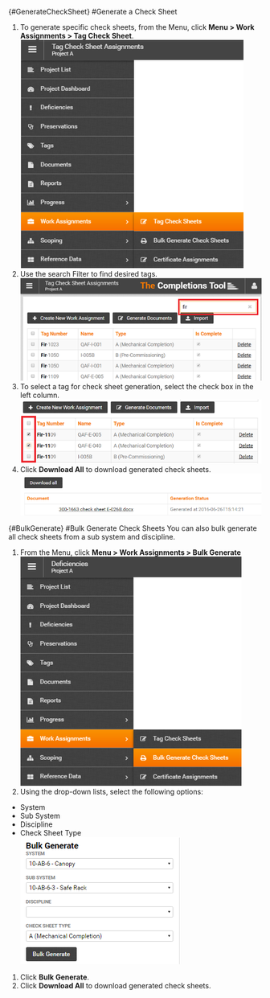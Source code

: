 {#GenerateCheckSheet}
#Generate a Check Sheet 
1. To generate specific check sheets, from the Menu, click **Menu > Work Assignments > Tag Check Sheet**.   
![Menu > Work Assignments > Tag Check Sheets](images\Mtagchecksheetassignments.PNG)  
1. Use the search Filter to find desired tags.   
![Filter Tag Check Sheet Assignments](images\tagcsassignmentsfilter.png)    
1. To select a tag for check sheet generation, select the check box in the left column.  
![Select Tag Check Sheet Assignments](images\tagcsassignmentsselect.png)  
1. Click **Download All** to download generated check sheets.  
![Download Generated Check Sheets](images\downloadgeneratedcs.png)   

{#BulkGenerate}
#Bulk Generate Check Sheets
You can also bulk generate all check sheets from a sub system and discipline.
1. From the Menu, click **Menu > Work Assignments > Bulk Generate**  
![Menu > Work Assignments > Bulk Generate](images\MBulkGenerateCS.PNG)   
2. Using the drop-down lists, select the following options:
  - System
  - Sub System
  - Discipline
  - Check Sheet Type  
    ![Bulk Generate Options](images\BulkGenerateOptions.png)  
1. Click **Bulk Generate**.   
1. Click **Download All** to download generated check sheets.